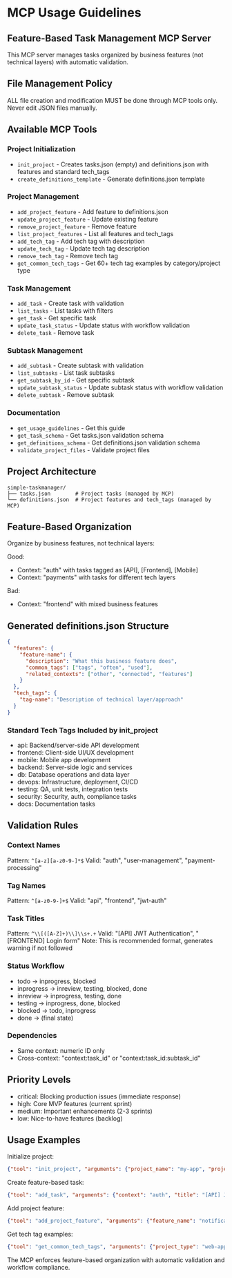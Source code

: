 # MCP Usage Guidelines

## Feature-Based Task Management MCP Server

This MCP server manages tasks organized by business features (not technical layers) with automatic validation.

## File Management Policy

ALL file creation and modification MUST be done through MCP tools only. Never edit JSON files manually.

## Available MCP Tools

### Project Initialization
- `init_project` - Creates tasks.json (empty) and definitions.json with features and standard tech_tags
- `create_definitions_template` - Generate definitions.json template

### Project Management
- `add_project_feature` - Add feature to definitions.json
- `update_project_feature` - Update existing feature
- `remove_project_feature` - Remove feature
- `list_project_features` - List all features and tech_tags
- `add_tech_tag` - Add tech tag with description
- `update_tech_tag` - Update tech tag description  
- `remove_tech_tag` - Remove tech tag
- `get_common_tech_tags` - Get 60+ tech tag examples by category/project type

### Task Management
- `add_task` - Create task with validation
- `list_tasks` - List tasks with filters
- `get_task` - Get specific task
- `update_task_status` - Update status with workflow validation
- `delete_task` - Remove task

### Subtask Management
- `add_subtask` - Create subtask with validation
- `list_subtasks` - List task subtasks
- `get_subtask_by_id` - Get specific subtask
- `update_subtask_status` - Update subtask status with workflow validation
- `delete_subtask` - Remove subtask

### Documentation
- `get_usage_guidelines` - Get this guide
- `get_task_schema` - Get tasks.json validation schema
- `get_definitions_schema` - Get definitions.json validation schema  
- `validate_project_files` - Validate project files

## Project Architecture

```
simple-taskmanager/
├── tasks.json        # Project tasks (managed by MCP)
└── definitions.json  # Project features and tech_tags (managed by MCP)
```

## Feature-Based Organization

Organize by business features, not technical layers:

Good:
- Context: "auth" with tasks tagged as [API], [Frontend], [Mobile]
- Context: "payments" with tasks for different tech layers

Bad:
- Context: "frontend" with mixed business features

## Generated definitions.json Structure

```json
{
  "features": {
    "feature-name": {
      "description": "What this business feature does",
      "common_tags": ["tags", "often", "used"],
      "related_contexts": ["other", "connected", "features"]
    }
  },
  "tech_tags": {
    "tag-name": "Description of technical layer/approach"
  }
}
```

### Standard Tech Tags Included by init_project
- api: Backend/server-side API development
- frontend: Client-side UI/UX development  
- mobile: Mobile app development
- backend: Server-side logic and services
- db: Database operations and data layer
- devops: Infrastructure, deployment, CI/CD
- testing: QA, unit tests, integration tests
- security: Security, auth, compliance tasks
- docs: Documentation tasks

## Validation Rules

### Context Names
Pattern: `^[a-z][a-z0-9-]*$`
Valid: "auth", "user-management", "payment-processing"

### Tag Names  
Pattern: `^[a-z0-9-]+$`
Valid: "api", "frontend", "jwt-auth"

### Task Titles
Pattern: `^\\[([A-Z]+)\\]\\s+.+`
Valid: "[API] JWT Authentication", "[FRONTEND] Login form"
Note: This is recommended format, generates warning if not followed

### Status Workflow
- todo → inprogress, blocked
- inprogress → inreview, testing, blocked, done
- inreview → inprogress, testing, done  
- testing → inprogress, done, blocked
- blocked → todo, inprogress
- done → (final state)

### Dependencies
- Same context: numeric ID only
- Cross-context: "context:task_id" or "context:task_id:subtask_id"

## Priority Levels
- critical: Blocking production issues (immediate response)
- high: Core MVP features (current sprint)
- medium: Important enhancements (2-3 sprints)
- low: Nice-to-have features (backlog)

## Usage Examples

Initialize project:
```json
{"tool": "init_project", "arguments": {"project_name": "my-app", "project_features": ["auth", "users", "payments"]}}
```

Create feature-based task:
```json
{"tool": "add_task", "arguments": {"context": "auth", "title": "[API] JWT Authentication", "description": "Implement JWT auth", "priority": "high", "tags": ["api", "jwt", "security"]}}
```

Add project feature:
```json
{"tool": "add_project_feature", "arguments": {"feature_name": "notifications", "description": "User notification system", "common_tags": ["email", "push", "alerts"]}}
```

Get tech tag examples:
```json
{"tool": "get_common_tech_tags", "arguments": {"project_type": "web-app"}}
```

The MCP enforces feature-based organization with automatic validation and workflow compliance.